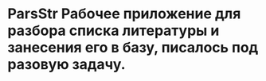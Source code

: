 # ParsStr Рабочее приложение для разбора списка литературы и занесения его в базу, писалось под разовую задачу.
